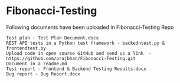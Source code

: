 # Fibonacci-Testing
Following documents have been uploaded in Fibonacci-Testing Repo

    Test plan - Test Plan Document.docx
    REST API tests in a Python test framework - backedntest.py & frontendtest.py
    Upload code in open source GitHub and send us a link  - https://github.com/prajbhan/Fibonacci-Testing.git
    Document in a readme.md 
   	Test report - Frontend & Backend Testing Results.docx
    Bug report - Bug Report.docx
